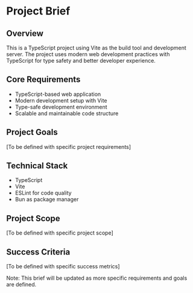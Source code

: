 # Project Brief

## Overview

This is a TypeScript project using Vite as the build tool and development server. The project uses modern web development practices with TypeScript for type safety and better developer experience.

## Core Requirements

- TypeScript-based web application
- Modern development setup with Vite
- Type-safe development environment
- Scalable and maintainable code structure

## Project Goals

[To be defined with specific project requirements]

## Technical Stack

- TypeScript
- Vite
- ESLint for code quality
- Bun as package manager

## Project Scope

[To be defined with specific project scope]

## Success Criteria

[To be defined with specific success metrics]

Note: This brief will be updated as more specific requirements and goals are defined.
